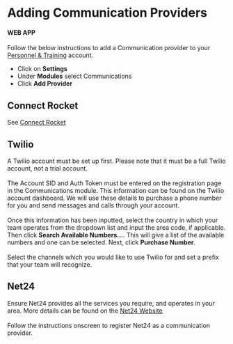# Adding Communication Providers

#### WEB APP

Follow the below instructions to add a Communication provider to your [Personnel & Training](../getting-started.md) account. 

* Click on **Settings**
* Under **Modules** select Communications
* Click **Add Provider**

## Connect Rocket

See [Connect Rocket](../personnel-and-training-integrations/connect-rocket.md)

## Twilio

A Twilio account must be set up first. Please note that it must be a full Twilio account, not a trial account. \
\
The Account SID and Auth Token must be entered on the registration page in the Communications module. This information can be found on the Twilio account dashboard. We will use these details to purchase a phone number for you and send messages and calls through your account.\
\
Once this information has been inputted, select the country in which your team operates from the dropdown list and input the area code, if applicable. Then click **Search Available Numbers...**. This will give a list of the available numbers and one can be selected. Next, click **Purchase Number**.\
\
Select the channels which you would like to use Twilio for and set a prefix that your team will recognize.

## Net24

Ensure Net24 provides all the services you require, and operates in your area. More details can be found on the [Net24 Website](https://www.net24.co.nz/iSMS-gateway/api-sms.php)\
\
Follow the instructions onscreen to register Net24 as a communication provider. 
